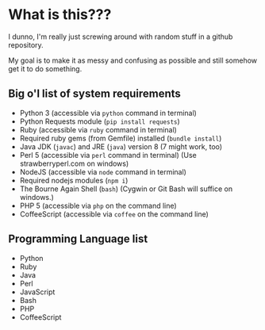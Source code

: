 # What is this???
I dunno, I'm really just screwing around with random stuff in a github
repository.

My goal is to make it as messy and confusing as possible and still somehow get
it to do something.

## Big o'l list of system requirements

 * Python 3 (accessible via `python` command in terminal)
 * Python Requests module (`pip install requests`)
 * Ruby (accessible via `ruby` command in terminal)
 * Required ruby gems (from Gemfile) installed (`bundle install`)
 * Java JDK (`javac`) and JRE (`java`) version 8 (7 might work, too)
 * Perl 5 (accessible via `perl` command in terminal) (Use strawberryperl.com on windows)
 * NodeJS (accessible via `node` command in terminal)
 * Required nodejs modules (`npm i`)
 * The Bourne Again Shell (`bash`) (Cygwin or Git Bash will suffice on windows.)
 * PHP 5 (accessible via `php` on the command line)
 * CoffeeScript (accessible via `coffee` on the command line)

## Programming Language list
 * Python
 * Ruby
 * Java
 * Perl
 * JavaScript
 * Bash
 * PHP
 * CoffeeScript
